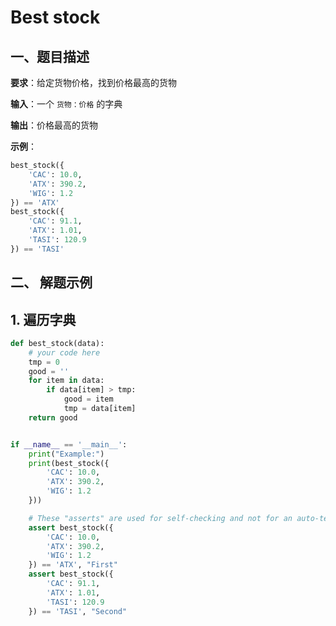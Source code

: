 # Best stock

## 一、题目描述

**要求**：给定货物价格，找到价格最高的货物

**输入**：一个 `货物：价格` 的字典

**输出**：价格最高的货物

**示例**：

```python
best_stock({
    'CAC': 10.0,
    'ATX': 390.2,
    'WIG': 1.2
}) == 'ATX'
best_stock({
    'CAC': 91.1,
    'ATX': 1.01,
    'TASI': 120.9
}) == 'TASI'
```


## 二、 解题示例

## 1. 遍历字典
```python
def best_stock(data):
    # your code here
    tmp = 0
    good = ''
    for item in data:
        if data[item] > tmp:
            good = item
            tmp = data[item]
    return good


if __name__ == '__main__':
    print("Example:")
    print(best_stock({
        'CAC': 10.0,
        'ATX': 390.2,
        'WIG': 1.2
    }))

    # These "asserts" are used for self-checking and not for an auto-testing
    assert best_stock({
        'CAC': 10.0,
        'ATX': 390.2,
        'WIG': 1.2
    }) == 'ATX', "First"
    assert best_stock({
        'CAC': 91.1,
        'ATX': 1.01,
        'TASI': 120.9
    }) == 'TASI', "Second"

```